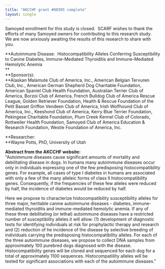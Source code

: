 ```yaml
---
title: "AKCCHF grant #00305 complete"
layout: single
---
```


Samoyed enrollment for this study is closed.  SCARF wishes to thank the
efforts of many Samoyed owners for contributing to this research study. 
We are now anxiously awaiting the results of this research to share with
you.

**Autoimmune Disease:  Histocompatibility Alleles Conferring
Susceptibility to Canine Diabetes, Immune-Mediated Thyroiditis and
Immune-Mediated Hemolytic Anemia \
**\
**Sponsor(s): \
**Alaskan Malamute Club of America, Inc., American Belgian Tervuren
Club, Inc., American German Shepherd Dog Charitable Foundation, American
Spaniel Club Health Foundation, Australian Terrier Club of America,
Borzoi Club of America, French Bulldog Club of America Rescue League,
Golden Retriever Foundation, Health & Rescue Foundation of the Petit
Basset Griffon Vendeen Club of America, Irish Wolfhound Club of America,
Inc., Keeshond Club of America, Kerry Blue Terrier Foundation, Pekingese
Charitable Foundation, Plum Creek Kennel Club of Colorado, Rottweiler
Health Foundation, Samoyed Club of America Education & Research
Foundation, Westie Foundation of America, Inc.

**Researcher: \
**Wayne Potts, PhD, University of Utah

**Abstract from the AKCCHF website:** \
\"Autoimmune diseases cause significant amounts of mortality and
debilitating disease in dogs. In humans many autoimmune diseases occur
only in individuals expressing one of the few predisposing
histocompatibility genes. For example, all cases of type I diabetes in
humans are associated with only a few of the many alleleic forms of
class II histocompatibility genes. Consequently, if the frequencies of
these few alleles were reduced by half, the incidence of diabetes would
be reduced by half.

Here we propose to characterize histocompatibility susceptibility
alleles for three major, heritable canine autoimmune diseases -
diabetes, immune-mediated thyroiditis and immune-mediated hemolytic
anemia. If any of these three debilitating (or lethal) autoimmune
diseases have a restricted number of susceptibility alleles it will
allow: (1) development of diagnostic tests for identifying individuals
at risk for prophylactic therapy and research and (2) reduction of he
incidence of the disease by selective breeding of individuals carrying
the predisposing histocompatibility alleles. For each of the three
autoimmune diseases, we propose to collect DNA samples from
approximately 100 purebred dogs diagnosed with the disease.
Histocompatibility genes will be cloned and sequenced for each dog for a
total of approximately 1100 sequences. Histocompatiility alleles will be
tested for significant associations with each of the autoimmune
diseases.\"
